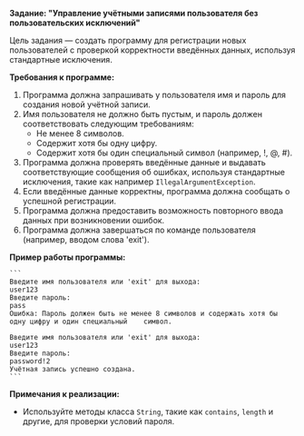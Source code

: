 **Задание: "Управление учётными записями пользователя без пользовательских исключений"**

Цель задания — создать программу для регистрации новых пользователей с проверкой корректности введённых данных, используя стандартные исключения.

**Требования к программе:**

1. Программа должна запрашивать у пользователя имя и пароль для создания новой учётной записи.
2. Имя пользователя не должно быть пустым, и пароль должен соответствовать следующим требованиям:
   - Не менее 8 символов.
   - Содержит хотя бы одну цифру.
   - Содержит хотя бы один специальный символ (например, !, @, #).
3. Программа должна проверять введённые данные и выдавать соответствующие сообщения об ошибках, используя стандартные исключения, такие как например `IllegalArgumentException`.
4. Если введённые данные корректны, программа должна сообщать о успешной регистрации.
5. Программа должна предоставить возможность повторного ввода данных при возникновении ошибок.
6. Программа должна завершаться по команде пользователя (например, вводом слова 'exit').

**Пример работы программы:**

	```
	Введите имя пользователя или 'exit' для выхода: 
	user123
	Введите пароль: 
	pass
	Ошибка: Пароль должен быть не менее 8 символов и содержать хотя бы одну цифру и один специальный 	символ.

	Введите имя пользователя или 'exit' для выхода: 
	user123
	Введите пароль: 
	password!2
	Учётная запись успешно создана.
	```

**Примечания к реализации:**

- Используйте методы класса `String`, такие как `contains`, `length` и другие, для проверки условий пароля.

